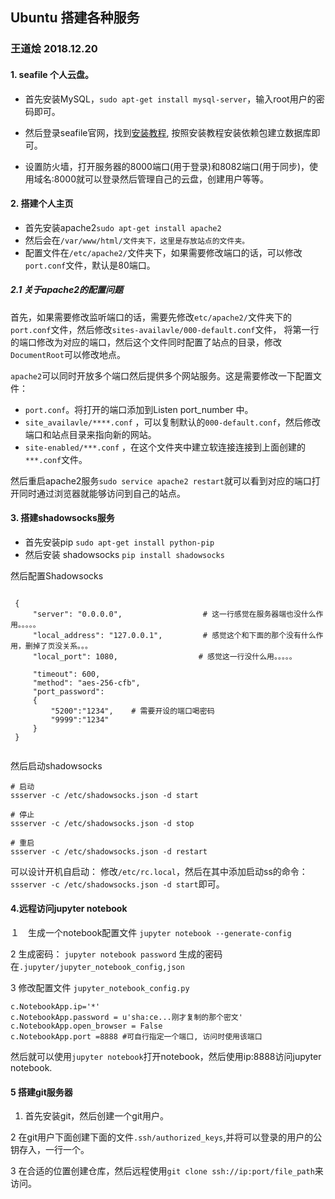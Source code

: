 ## Ubuntu 搭建各种服务

### 王道烩 2018.12.20

#### 1. seafile 个人云盘。

- 首先安装MySQL，`sudo apt-get install mysql-server`，输入root用户的密码即可。

- 然后登录seafile官网，找到[安装教程](https://manual-cn.seafile.com/deploy/using_mysql.html), 按照安装教程安装依赖包建立数据库即可。
- 设置防火墙，打开服务器的8000端口(用于登录)和8082端口(用于同步)，使用域名:8000就可以登录然后管理自己的云盘，创建用户等等。

#### 2. 搭建个人主页

- 首先安装apache2`sudo apt-get install apache2`
- 然后会在`/var/www/html/文件夹下，这里是存放站点的文件夹。`
- 配置文件在`/etc/apache2/`文件夹下，如果需要修改端口的话，可以修改`port.conf`文件，默认是80端口。

##### 2.1 关于apache2的配置问题
 
 首先，如果需要修改监听端口的话，需要先修改`etc/apache2/`文件夹下的`port.conf`文件，然后修改`sites-availavle/000-default.conf`文件，
 将第一行的端口修改为对应的端口，然后这个文件同时配置了站点的目录，修改`DocumentRoot`可以修改地点。
 
 `apache2`可以同时开放多个端口然后提供多个网站服务。这是需要修改一下配置文件：
 
 - `port.conf`。将打开的端口添加到Listen port_number 中。
 - `site_availavle/****.conf` ，可以复制默认的`000-default.conf`，然后修改端口和站点目录来指向新的网站。
 - `site-enabled/***.conf` ，在这个文件夹中建立软连接连接到上面创建的`***.conf`文件。
 
 然后重启apache2服务`sudo service apache2 restart`就可以看到对应的端口打开同时通过浏览器就能够访问到自己的站点。
 
 
#### 3. 搭建shadowsocks服务

- 首先安装pip `sudo apt-get install python-pip`
- 然后安装 shadowsocks `pip install shadowsocks`

然后配置Shadowsocks
```

 {                                                                                                                                                 
     "server": "0.0.0.0",                  # 这一行感觉在服务器端也没什么作用。。。。。                                                                                               
     "local_address": "127.0.0.1",         # 感觉这个和下面的那个没有什么作用，删掉了页没关系。。。                                                                                                    
     "local_port": 1080,                  # 感觉这一行没什么用。。。。。 

     "timeout": 600,                                                                                                                               
     "method": "aes-256-cfb",                                                                                                                      
     "port_password":                                                                                                                              
     {                                                                                                                                             
         "5200":"1234",    # 需要开设的端口喝密码                                                                                                                        
         "9999":"1234"                                                                                                          
     }                                                                                                                                             
 } 
 
```

然后启动shadowsocks
```
# 启动
ssserver -c /etc/shadowsocks.json -d start

# 停止
ssserver -c /etc/shadowsocks.json -d stop

# 重启
ssserver -c /etc/shadowsocks.json -d restart

```
可以设计开机自启动：
修改`/etc/rc.local`，然后在其中添加启动ss的命令：`ssserver -c /etc/shadowsocks.json -d start`即可。

#### 4.远程访问jupyter notebook
１　生成一个notebook配置文件
`jupyter notebook --generate-config`

2 生成密码：
`jupyter notebook password` 生成的密码在`.jupyter/jupyter_notebook_config,json`

3 修改配置文件
`jupyter_notebook_config.py`
```
c.NotebookApp.ip='*'
c.NotebookApp.password = u'sha:ce...刚才复制的那个密文'
c.NotebookApp.open_browser = False
c.NotebookApp.port =8888 #可自行指定一个端口, 访问时使用该端口
```
然后就可以使用`jupyter notebook`打开notebook，然后使用ip:8888访问jupyter notebook.

#### 5 搭建git服务器

1. 首先安装git，然后创建一个git用户。

2 在git用户下面创建下面的文件`.ssh/authorized_keys`,并将可以登录的用户的公钥存入，一行一个。

3 在合适的位置创建仓库，然后远程使用`git clone ssh://ip:port/file_path`来访问。
